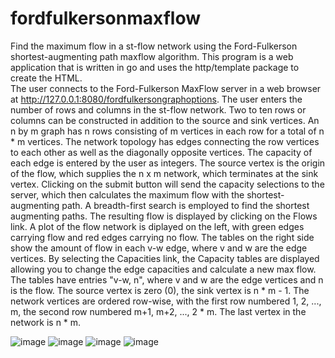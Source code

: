 # fordfulkersonmaxflow
Find the maximum flow in a st-flow network using the Ford-Fulkerson shortest-augmenting path maxflow algorithm.
This program is a web application that is written in go and uses the http/template package to create the HTML.  
The user connects to the Ford-Fulkerson MaxFlow server in a web browser at http://127.0.0.1:8080/fordfulkersongraphoptions.
The user enters the number of rows and columns in the st-flow network.  Two to ten rows or columns can be constructed in
addition to the source and sink vertices.  An n by m graph has n rows consisting of m vertices in each row for a total of
n * m vertices.  The network topology has edges connecting the row vertices to each other as well as the diagonally opposite
vertices.  The capacity of each edge is entered by the user as integers.  The source vertex is the origin of the flow, which
supplies the n x m network, which terminates at the sink vertex.  Clicking on the submit button will send the capacity 
selections to the server, which then calculates the maximum flow with the shortest-augmenting path.  A breadth-first search
is employed to find the shortest augmenting paths.  The resulting flow is displayed by clicking on the Flows link.  A plot of
the flow network is diplayed on the left, with green edges carrying flow and red edges carrying no flow.  The tables on the
right side show the amount of flow in each v-w edge, where v and w are the edge vertices.  By selecting the Capacities link,
the Capacity tables are displayed allowing you to change the edge capacities and calculate a new max flow.  The tables have
entries "v-w, n", where v and w are the edge vertices and n is the flow.  The source vertex is zero (0), the sink vertex is
n * m - 1.  The network vertices are ordered row-wise, with the first row numbered 1, 2, ..., m, the second row numbered
m+1, m+2, ..., 2 * m.  The last vertex in the network is n * m.

![image](https://user-images.githubusercontent.com/117768679/227645848-9ea140d2-53bc-4146-a4e9-1b1862464d44.png)
![image](https://user-images.githubusercontent.com/117768679/227620601-0aa29927-ba10-401d-9370-0822f2f096ac.png)
![image](https://user-images.githubusercontent.com/117768679/227620363-8333452b-6642-4d57-b648-4bf64135622c.png)
![image](https://user-images.githubusercontent.com/117768679/227643076-7033224b-0159-4a15-9e2e-72bb42f29479.png)
